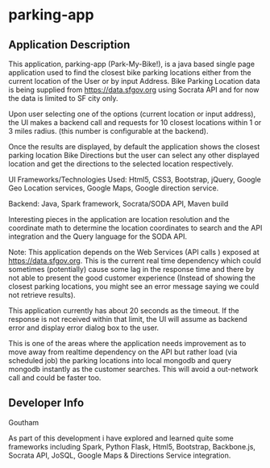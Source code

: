parking-app
===========

Application Description
-----------------------
This application, parking-app (Park-My-Bike!), is a java based single page application used to find the closest
bike parking locations either from the current location of the User or by input Address. 
Bike Parking Location data is being supplied from https://data.sfgov.org using Socrata API and for now the data is limited to SF city only.

Upon user selecting one of the options (current location or input address), the UI makes a backend call and requests for 10 closest locations within 1 or 3 miles radius. (this number is configurable at the backend).

Once the results are displayed, by default the application shows the closest parking location Bike Directions but the user can
select any other displayed location and get the directions to the selected location respectively.

UI Frameworks/Technologies Used: Html5, CSS3, Bootstrap, jQuery, Google Geo Location services, Google Maps, Google direction service.

Backend: Java, Spark framework, Socrata/SODA API, Maven build

Interesting pieces in the application are location resolution and the coordinate math to determine the location coordinates to search and
the API integration and the Query language for the SODA API.

Note: This application depends on the Web Services (API calls ) exposed at https://data.sfgov.org. This is the current real time dependency which could sometimes (potentially) cause some lag in the response time and there by not able to present the good customer experience (Instead of showing the closest parking locations, you might see an error message saying we could not retrieve results). 

This application currently has about 20 seconds as the timeout. If the response is not received within that limit, the UI will assume as backend error and display error dialog box to the user.  

This is one of the areas where the application needs improvement as to move away from realtime dependency on the API but rather load (via scheduled job) the parking locations into local mongodb and query mongodb instantly as the customer searches. This will avoid a out-network call and could be faster too. 


Developer Info
----------------
Goutham


As part of this development i have explored and learned quite some frameworks including Spark, Python Flask, Html5, Bootstrap, 
Backbone.js, Socrata API, JoSQL, Google Maps & Directions Service integration.







